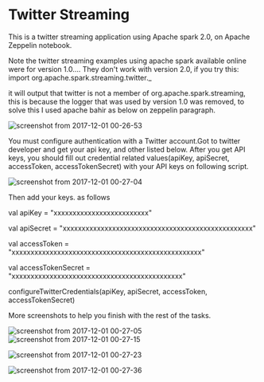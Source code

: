 # Twitter Streaming
This is a twitter streaming application using Apache spark 2.0, on Apache Zeppelin notebook.

Note the twitter streaming examples using apache spark available online were for version 1.0.... They don't work with version 2.0,  if you try  this:
import org.apache.spark.streaming.twitter._

it will output that twitter is not a member of org.apache.spark.streaming, this is because the logger that was used by version 1.0 was removed, to solve this I used apache bahir as below on zeppelin paragraph.

![screenshot from 2017-12-01 00-26-53](https://user-images.githubusercontent.com/3243281/33605032-1bfd96a0-d9c9-11e7-96a1-8c2b56a5ab3c.png)




You must configure authentication with a Twitter account.Got to twitter developer and get your api key, and other listed below. After you get API keys, you should fill out credential related values(apiKey, apiSecret, accessToken, accessTokenSecret) with your API keys on following script.

![screenshot from 2017-12-01 00-27-04](https://user-images.githubusercontent.com/3243281/33605252-f4edc2b4-d9c9-11e7-817c-4d973c27cc6c.png)

Then add your keys. as follows

val apiKey = "xxxxxxxxxxxxxxxxxxxxxxxxx"

val apiSecret = "xxxxxxxxxxxxxxxxxxxxxxxxxxxxxxxxxxxxxxxxxxxxxxxxxx"

val accessToken = "xxxxxxxxxxxxxxxxxxxxxxxxxxxxxxxxxxxxxxxxxxxxxxxxxx"

val accessTokenSecret = "xxxxxxxxxxxxxxxxxxxxxxxxxxxxxxxxxxxxxxxxxxxxx"

configureTwitterCredentials(apiKey, apiSecret, accessToken, accessTokenSecret)

More screenshots to help you finish with the rest of the tasks.

![screenshot from 2017-12-01 00-27-05](https://user-images.githubusercontent.com/3243281/33605255-f8d107ce-d9c9-11e7-9244-c6fdd6a4509e.png)
![screenshot from 2017-12-01 00-27-15](https://user-images.githubusercontent.com/3243281/33605259-fd91ccee-d9c9-11e7-89cd-b70aa215d3fa.png)

![screenshot from 2017-12-01 00-27-23](https://user-images.githubusercontent.com/3243281/33605273-094aff92-d9ca-11e7-8997-e902f96e421c.png)

![screenshot from 2017-12-01 00-27-36](https://user-images.githubusercontent.com/3243281/33605276-10f772e8-d9ca-11e7-943c-9c349f55cde9.png)


